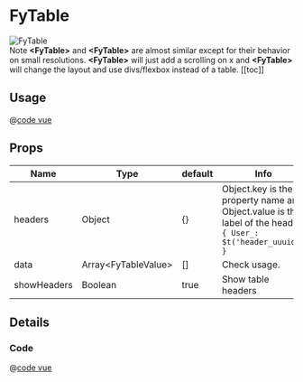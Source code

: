 # FyTable
![FyTable](/components/FyTable.png)
<br />
Note **\<FyTable>** and **\<FyTable>** are almost similar except for their behavior on small resolutions. **\<FyTable>** will just add a scrolling on x and **\<FyTable>** will change the layout and use divs/flexbox instead of a table.
[[toc]]

## Usage

@[code vue](../../playground/src/components/TFyTable.vue)

## Props

| Name | Type  | default | Info |
|---|---|---|---|
| headers | Object | {} | Object.key is the property name and Object.value is the label of the header <br /> ```{ User_: $t('header_uuuid') }``` |
| data | Array\<FyTableValue> | [] | Check usage. |
| showHeaders | Boolean | true | Show table headers |

## Details

### Code

@[code vue](../../src/components/ui/FyTable/FyTable.vue)
